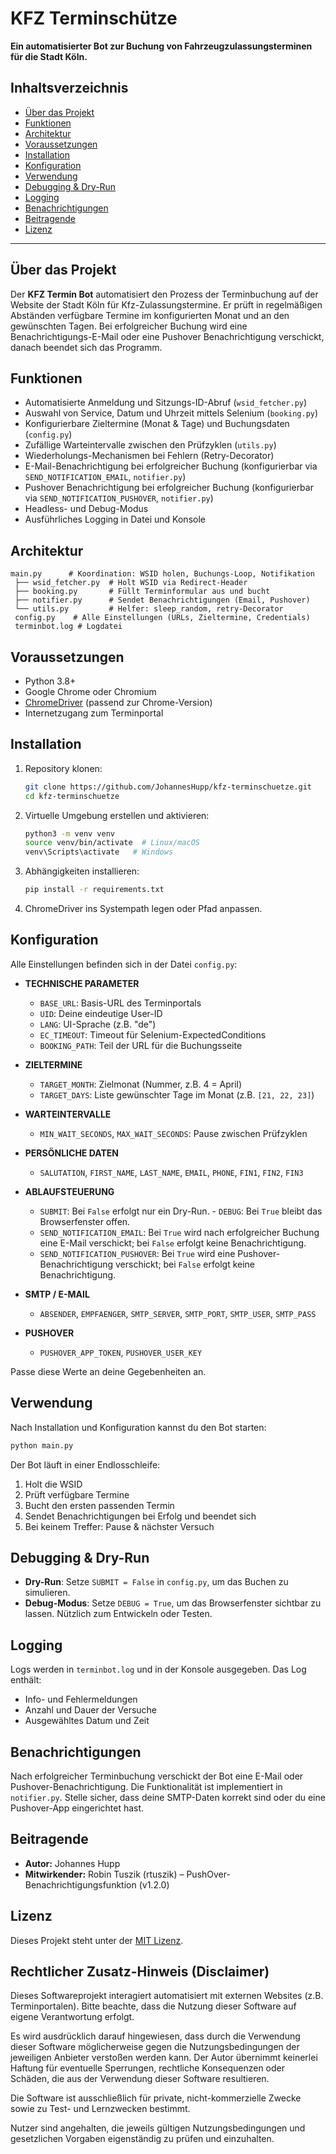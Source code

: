 # **KFZ Terminschütze**

**Ein automatisierter Bot zur Buchung von Fahrzeugzulassungsterminen für die Stadt Köln.**

## **Inhaltsverzeichnis**

- [Über das Projekt](#über-das-projekt)
- [Funktionen](#funktionen)
- [Architektur](#architektur)
- [Voraussetzungen](#voraussetzungen)
- [Installation](#installation)
- [Konfiguration](#konfiguration)
- [Verwendung](#verwendung)
- [Debugging & Dry-Run](#debugging--dry-run)
- [Logging](#logging)
- [Benachrichtigungen](#benachrichtigungen)
- [Beitragende](#beitragende)
- [Lizenz](#lizenz)

---

## Über das Projekt

Der **KFZ Termin Bot** automatisiert den Prozess der Terminbuchung auf der Website der Stadt Köln für Kfz-Zulassungstermine. Er prüft in regelmäßigen Abständen verfügbare Termine im konfigurierten Monat und an den gewünschten Tagen. Bei erfolgreicher Buchung wird eine Benachrichtigungs-E-Mail oder eine Pushover Benachrichtigung verschickt, danach beendet sich das Programm.

## Funktionen

- Automatisierte Anmeldung und Sitzungs-ID-Abruf (`wsid_fetcher.py`)
- Auswahl von Service, Datum und Uhrzeit mittels Selenium (`booking.py`)
- Konfigurierbare Zieltermine (Monat & Tage) und Buchungsdaten (`config.py`)
- Zufällige Warteintervalle zwischen den Prüfzyklen (`utils.py`)
- Wiederholungs-Mechanismen bei Fehlern (Retry-Decorator)
- E-Mail-Benachrichtigung bei erfolgreicher Buchung (konfigurierbar via `SEND_NOTIFICATION_EMAIL`, `notifier.py`)
- Pushover Benachrichtigung bei erfolgreicher Buchung (konfigurierbar via `SEND_NOTIFICATION_PUSHOVER`, `notifier.py`)
- Headless- und Debug-Modus
- Ausführliches Logging in Datei und Konsole

## Architektur

```
main.py      # Koordination: WSID holen, Buchungs-Loop, Notifikation
 ├── wsid_fetcher.py  # Holt WSID via Redirect-Header
 ├── booking.py       # Füllt Terminformular aus und bucht
 ├── notifier.py      # Sendet Benachrichtigungen (Email, Pushover)
 └── utils.py         # Helfer: sleep_random, retry-Decorator
 config.py    # Alle Einstellungen (URLs, Zieltermine, Credentials)
 terminbot.log # Logdatei
```

## Voraussetzungen

- Python 3.8+
- Google Chrome oder Chromium
- [ChromeDriver](https://sites.google.com/a/chromium.org/chromedriver/) (passend zur Chrome-Version)
- Internetzugang zum Terminportal

## Installation

1. Repository klonen:
    ```bash
    git clone https://github.com/JohannesHupp/kfz-terminschuetze.git
    cd kfz-terminschuetze
    ```
2. Virtuelle Umgebung erstellen und aktivieren:
    ```bash
    python3 -m venv venv
    source venv/bin/activate  # Linux/macOS
    venv\Scripts\activate   # Windows
    ```
3. Abhängigkeiten installieren:
    ```bash
    pip install -r requirements.txt
    ```
4. ChromeDriver ins Systempath legen oder Pfad anpassen.

## Konfiguration

Alle Einstellungen befinden sich in der Datei `config.py`:

- **TECHNISCHE PARAMETER**

    - `BASE_URL`: Basis-URL des Terminportals
    - `UID`: Deine eindeutige User-ID
    - `LANG`: UI-Sprache (z.B. "de")
    - `EC_TIMEOUT`: Timeout für Selenium-ExpectedConditions
    - `BOOKING_PATH`: Teil der URL für die Buchungsseite

- **ZIELTERMINE**

    - `TARGET_MONTH`: Zielmonat (Nummer, z.B. 4 = April)
    - `TARGET_DAYS`: Liste gewünschter Tage im Monat (z.B. `[21, 22, 23]`)

- **WARTEINTERVALLE**

    - `MIN_WAIT_SECONDS`, `MAX_WAIT_SECONDS`: Pause zwischen Prüfzyklen

- **PERSÖNLICHE DATEN**

    - `SALUTATION`, `FIRST_NAME`, `LAST_NAME`, `EMAIL`, `PHONE`, `FIN1`, `FIN2`, `FIN3`

- **ABLAUFSTEUERUNG**

    - `SUBMIT`: Bei `False` erfolgt nur ein Dry-Run. - `DEBUG`: Bei `True` bleibt das Browserfenster offen.
    - `SEND_NOTIFICATION_EMAIL`: Bei `True` wird nach erfolgreicher Buchung eine E-Mail verschickt; bei `False` erfolgt keine Benachrichtigung.
    - `SEND_NOTIFICATION_PUSHOVER`: Bei `True` wird eine Pushover-Benachrichtigung verschickt; bei `False` erfolgt keine Benachrichtigung.

- **SMTP / E-MAIL**

    - `ABSENDER`, `EMPFAENGER`, `SMTP_SERVER`, `SMTP_PORT`, `SMTP_USER`, `SMTP_PASS`

- **PUSHOVER**
    - `PUSHOVER_APP_TOKEN`, `PUSHOVER_USER_KEY`

Passe diese Werte an deine Gegebenheiten an.

## Verwendung

Nach Installation und Konfiguration kannst du den Bot starten:

```bash
python main.py
```

Der Bot läuft in einer Endlosschleife:

1. Holt die WSID
2. Prüft verfügbare Termine
3. Bucht den ersten passenden Termin
4. Sendet Benachrichtigungen bei Erfolg und beendet sich
5. Bei keinem Treffer: Pause & nächster Versuch

## Debugging & Dry-Run

- **Dry-Run**: Setze `SUBMIT = False` in `config.py`, um das Buchen zu simulieren.
- **Debug-Modus**: Setze `DEBUG = True`, um das Browserfenster sichtbar zu lassen. Nützlich zum Entwickeln oder Testen.

## Logging

Logs werden in `terminbot.log` und in der Konsole ausgegeben. Das Log enthält:

- Info- und Fehlermeldungen
- Anzahl und Dauer der Versuche
- Ausgewähltes Datum und Zeit

## Benachrichtigungen

Nach erfolgreicher Terminbuchung verschickt der Bot eine E-Mail oder Pushover-Benachrichtigung. Die Funktionalität ist implementiert in `notifier.py`. Stelle sicher, dass deine SMTP-Daten korrekt sind oder du eine Pushover-App eingerichtet hast.

## Beitragende

- **Autor:** Johannes Hupp  
- **Mitwirkender:** Robin Tuszik (rtuszik) – PushOver-Benachrichtigungsfunktion (v1.2.0)

## Lizenz

Dieses Projekt steht unter der [MIT Lizenz](LICENSE).

## Rechtlicher Zusatz-Hinweis (Disclaimer)

Dieses Softwareprojekt interagiert automatisiert mit externen Websites (z.B. Terminportalen). Bitte beachte, dass die Nutzung dieser Software auf eigene Verantwortung erfolgt.

Es wird ausdrücklich darauf hingewiesen, dass durch die Verwendung dieser Software möglicherweise gegen die Nutzungsbedingungen der jeweiligen Anbieter verstoßen werden kann. Der Autor übernimmt keinerlei Haftung für eventuelle Sperrungen, rechtliche Konsequenzen oder Schäden, die aus der Verwendung dieser Software resultieren.

Die Software ist ausschließlich für private, nicht-kommerzielle Zwecke sowie zu Test- und Lernzwecken bestimmt.

Nutzer sind angehalten, die jeweils gültigen Nutzungsbedingungen und gesetzlichen Vorgaben eigenständig zu prüfen und einzuhalten.
